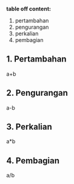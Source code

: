 **table off content:**
1. pertambahan
2. pengurangan
3. perkalian
4. pembagian

## 1. Pertambahan
a+b

## 2. Pengurangan
a-b

## 3. Perkalian
a\*b

## 4. Pembagian
a/b

